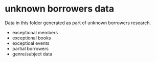 # unknown borrowers data

Data in this folder generated as part of unknown borrowers research.

- exceptional members
- exceptional books
- exceptioal events
- partial borrowers
- genre/subject data